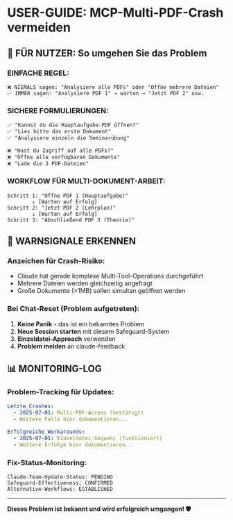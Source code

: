 # USER-GUIDE: MCP-Multi-PDF-Crash vermeiden

## 🎯 FÜR NUTZER: So umgehen Sie das Problem

### **EINFACHE REGEL:**
```
❌ NIEMALS sagen: "Analysiere alle PDFs" oder "Öffne mehrere Dateien"
✅ IMMER sagen: "Analysiere PDF 1" → warten → "Jetzt PDF 2" usw.
```

### **SICHERE FORMULIERUNGEN:**
```markdown
✅ "Kannst du die Hauptaufgabe-PDF öffnen?"
✅ "Lies bitte das erste Dokument"  
✅ "Analysiere einzeln die Seminarübung"

❌ "Hast du Zugriff auf alle PDFs?"
❌ "Öffne alle verfügbaren Dokumente"
❌ "Lade die 3 PDF-Dateien"
```

### **WORKFLOW FÜR MULTI-DOKUMENT-ARBEIT:**
```
Schritt 1: "Öffne PDF 1 (Hauptaufgabe)"
        ↓ [Warten auf Erfolg]
Schritt 2: "Jetzt PDF 2 (Lehrplan)"  
        ↓ [Warten auf Erfolg]
Schritt 3: "Abschließend PDF 3 (Theorie)"
```

## 🚨 WARNSIGNALE ERKENNEN

### **Anzeichen für Crash-Risiko:**
- Claude hat gerade komplexe Multi-Tool-Operations durchgeführt
- Mehrere Dateien werden gleichzeitig angefragt
- Große Dokumente (>1MB) sollen simultan geöffnet werden

### **Bei Chat-Reset (Problem aufgetreten):**
1. **Keine Panik** - das ist ein bekanntes Problem
2. **Neue Session starten** mit diesem Safeguard-System
3. **Einzeldatei-Approach** verwenden  
4. **Problem melden** an claude-feedback

## 📊 MONITORING-LOG

### **Problem-Tracking für Updates:**
```yaml
Letzte_Crashes:
  - 2025-07-01: Multi-PDF-Access (bestätigt)
  - Weitere Fälle hier dokumentieren...

Erfolgreiche_Workarounds:
  - 2025-07-01: Einzeldatei-Sequenz (funktioniert)
  - Weitere Erfolge hier dokumentieren...
```

### **Fix-Status-Monitoring:**
```
Claude-Team-Update-Status: PENDING
Safeguard-Effectiveness: CONFIRMED
Alternative-Workflows: ESTABLISHED
```

---

**Dieses Problem ist bekannt und wird erfolgreich umgangen! 🛡️**
